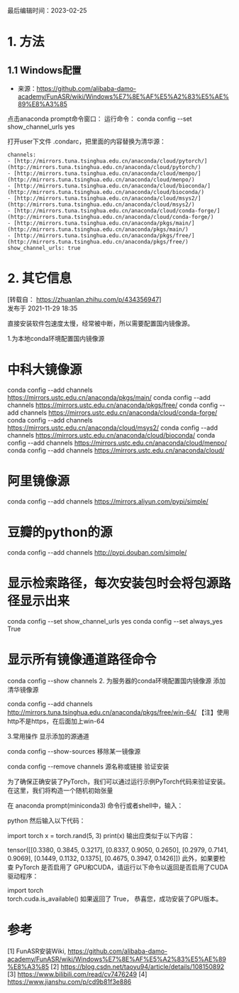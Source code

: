 最后编辑时间：2023-02-25

# 1. 方法
## 1.1 Windows配置
- 来源：https://github.com/alibaba-damo-academy/FunASR/wiki/Windows%E7%8E%AF%E5%A2%83%E5%AE%89%E8%A3%85

点击anaconda prompt命令窗口：
运行命令： conda config --set show_channel_urls yes

打开user下文件 .condarc，把里面的内容替换为清华源：
```
channels:
- [http://mirrors.tuna.tsinghua.edu.cn/anaconda/cloud/pytorch/](http://mirrors.tuna.tsinghua.edu.cn/anaconda/cloud/pytorch/)
- [http://mirrors.tuna.tsinghua.edu.cn/anaconda/cloud/menpo/](http://mirrors.tuna.tsinghua.edu.cn/anaconda/cloud/menpo/)
- [http://mirrors.tuna.tsinghua.edu.cn/anaconda/cloud/bioconda/](http://mirrors.tuna.tsinghua.edu.cn/anaconda/cloud/bioconda/)
- [http://mirrors.tuna.tsinghua.edu.cn/anaconda/cloud/msys2/](http://mirrors.tuna.tsinghua.edu.cn/anaconda/cloud/msys2/)
- [http://mirrors.tuna.tsinghua.edu.cn/anaconda/cloud/conda-forge/](http://mirrors.tuna.tsinghua.edu.cn/anaconda/cloud/conda-forge/)
- [http://mirrors.tuna.tsinghua.edu.cn/anaconda/pkgs/main/](http://mirrors.tuna.tsinghua.edu.cn/anaconda/pkgs/main/)
- [http://mirrors.tuna.tsinghua.edu.cn/anaconda/pkgs/free/](http://mirrors.tuna.tsinghua.edu.cn/anaconda/pkgs/free/)
show_channel_urls: true
```

# 2. 其它信息
[转载自： https://zhuanlan.zhihu.com/p/434356947]  
发布于 2021-11-29 18:35

直接安装软件包速度太慢，经常被中断，所以需要配置国内镜像源。

1.为本地conda环境配置国内镜像源
# 中科大镜像源

conda config --add channels https://mirrors.ustc.edu.cn/anaconda/pkgs/main/
conda config --add channels https://mirrors.ustc.edu.cn/anaconda/pkgs/free/
conda config --add channels https://mirrors.ustc.edu.cn/anaconda/cloud/conda-forge/
conda config --add channels https://mirrors.ustc.edu.cn/anaconda/cloud/msys2/
conda config --add channels https://mirrors.ustc.edu.cn/anaconda/cloud/bioconda/
conda config --add channels https://mirrors.ustc.edu.cn/anaconda/cloud/menpo/
conda config --add channels https://mirrors.ustc.edu.cn/anaconda/cloud/
# 阿里镜像源

conda config --add channels https://mirrors.aliyun.com/pypi/simple/
# 豆瓣的python的源

conda config --add channels http://pypi.douban.com/simple/ 
# 显示检索路径，每次安装包时会将包源路径显示出来

conda config --set show_channel_urls yes
conda config --set always_yes True
# 显示所有镜像通道路径命令

conda config --show channels
2. 为服务器的conda环境配置国内镜像源
添加清华镜像源

conda config --add channels http://mirrors.tuna.tsinghua.edu.cn/anaconda/pkgs/free/win-64/
【注】使用http不是https，在后面加上win-64

3.常用操作
显示添加的源通道

conda config --show-sources
移除某一镜像源

conda config --remove channels 源名称或链接 
验证安装

为了确保正确安装了PyTorch，我们可以通过运行示例PyTorch代码来验证安装。在这里，我们将构造一个随机初始张量

在 anaconda prompt(miniconda3) 命令行或者shell中，输入：

python 
然后输入以下代码：

import torch 
x = torch.rand(5, 3) 
print(x)
输出应类似于以下内容：

tensor([[0.3380, 0.3845, 0.3217],
      [0.8337, 0.9050, 0.2650],
      [0.2979, 0.7141, 0.9069],
      [0.1449, 0.1132, 0.1375],
      [0.4675, 0.3947, 0.1426]])
此外，如果要检查 PyTorch 是否启用了 GPU和CUDA，请运行以下命令以返回是否启用了CUDA驱动程序：

import torch  
torch.cuda.is_available()
如果返回了 True， 恭喜您，成功安装了GPU版本。


# 参考
[1] FunASR安装Wiki, https://github.com/alibaba-damo-academy/FunASR/wiki/Windows%E7%8E%AF%E5%A2%83%E5%AE%89%E8%A3%85
[2] https://blog.csdn.net/taoyu94/article/details/108150892
[3] https://www.bilibili.com/read/cv7476249
[4] https://www.jianshu.com/p/cd9b81f3e886
